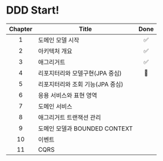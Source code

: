 # DDD Start!

| Chapter | Title                            |        Done        |
|:-------:|----------------------------------|:------------------:|
|    1    | 도메인 모델 시작                     | :white_check_mark: |
|    2    | 아키텍처 개요                       | :white_check_mark: |
|    3    | 애그리거트                          | :white_check_mark: |
|    4    | 리포지터리와 모델구현(JPA 중심)         |      :runner:      |
|    5    | 리포지터리와 조회 기능(JPA 중심)        |                    |
|    6    | 응용 서비스와 표현 영역                |                    |
|    7    | 도메인 서비스                        |                    |
|    8    | 애그리거트 트랜잭션 관리               |                    |
|    9    | 도메인 모델과 BOUNDED CONTEXT       |                    |
|    10   | 이벤트                            |                    |
|    11   | CQRS                             |                    |
